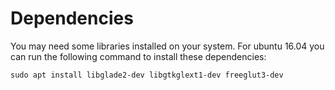 # Dependencies #
You may need some libraries installed on your system. For ubuntu 16.04 you can run the following command to install these dependencies:

```
sudo apt install libglade2-dev libgtkglext1-dev freeglut3-dev
```
